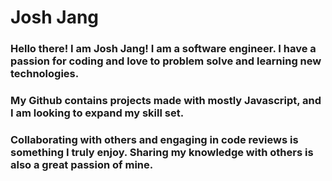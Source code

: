 # Josh Jang

### Hello there! I am Josh Jang! I am a software engineer. I have a passion for coding and love to problem solve and learning new technologies.

### My Github contains projects made with mostly Javascript, and I am looking to expand my skill set.

### Collaborating with others and engaging in code reviews is something I truly enjoy. Sharing my knowledge with others is also a great passion of mine.
